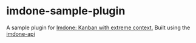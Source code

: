 # imdone-sample-plugin
A sample plugin for [Imdone: Kanban with extreme context.](https://imdone.io/)
Built using the [imdone-api](https://github.com/imdone/imdone-api)
